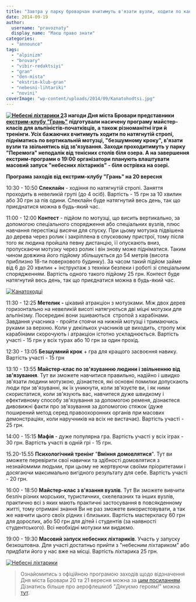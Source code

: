```yaml
---
title: "Завтра у парку броварчан вчитимуть в'язати вузли, ходити по канату та запускатимуть \"небесні ліхтарики\""
date: 2014-09-19
author: 
  username: "pravoznaty"
  display_name: "Маєш право знати"
categories: 
  - "announce"
tags: 
  - "alpinizm"
  - "brovary"
  - "vibir-redaktsiyi"
  - "gran"
  - "den-mista"
  - "ekstrim-klub-gran"
  - "nebesni-lihtariki"
  - "novini"
coverImage: "wp-content/uploads/2014/09/Kanatohodtsi.jpg"
---
```


**[![Небесні ліхтарики 2](https://mpz.brovary.org/wp-content/uploads/2014/09/Nebesni-lihtariki-2.jpg)](https://mpz.brovary.org/wp-content/uploads/2014/09/Nebesni-lihtariki-2.jpg)З нагоди Дня міста Бровари представники [екстрим-клубу "Грань"](https://vk.com/turizm7) підготували насичену програму майстер-класів для альпіністів-початківців, а також різноманітні ігри й тренінги. Усіх бажаючих вчитимуть ходити по натягнутій стропі, підніматись по вертикальній мотузці, "безшумному кроку", в'язати вузли та звільнятись від зв'язування. Заходи проходитимуть у парку "Перемога" неподалік від тенісних столів біля озера. А на завершення екстрим-програми о 19:00 організатори планують влаштувати масовий запуск "небесних ліхтариків" - біля острівка на озері.**

**Програма заходів від екстрим-клубу "Грань" на 20 вересня**

10:30 - 10:50 **Слеклайн** \- ходіння по натягнутій стропі. Заняття проходить в невеликій групі (до 4 осіб). Вартість - 15 грн за 10 хвилин або 30 грн за пів одини. Слеклайн буде натягнутий весь день, так що приєднатися можна в будь-який час.

11:00 - 12:00 **Контест** \- підйом по мотузці, що висить вертикально, за допомогою спеціального спорядження або спеціальних вузлів, плюс навчання перестіжці висячи для спуску. При цьому мотузка підвішена до дерева через ролик і закріплена в спусковому пристрої, тому після того як людина пройшла певну дистанцію, її опускають вниз, пропускаючи мотузку через ролик і він знову може підніматися. Таким чином довжина його підйому збільшується до 54 метрів (висота приблизно 18\-ти поверхового будинку). За часом такий підйом займе від 6 до 20 хвилин + інструктаж з техніки безпеки і роботі зі спеціальним спорядженням. Вартість одного такого підйому 25 грн. Контест буде натягнутий весь день, так що приєднатися можна в будь-який час.

[![Канатоходці](https://mpz.brovary.org/wp-content/uploads/2014/09/Kanatohodtsi.jpg)](https://mpz.brovary.org/wp-content/uploads/2014/09/Kanatohodtsi.jpg)

11:30 - 12:25 **Метелик -** цікавий атракціон з мотузками. Між двох дерев горизонтально на невеликій висоті натягуються дві міцні мотузки для альпінізму. Посередині вони зшиваються  стропой з карабінами. Завдання учасника - пройти стоячи на нижній мотузці і тримаючись руками за верхню. Коли у декількох учасників це виходить, стропу між карабінами скорочують і атракціон істотно ускладнюється. Вартість участі - 15 грн у всіх турах або 10 грн за один прохід.

12:30 - 13:05 **Безшумний крок** + гра для кращого засвоєння навику. Вартість участі - 15 грн

13:10 - 13:55 **Майстер-клас по зв'язуванню людини і звільненню від зв'язування**. Тут ви зможете навчитися правильно, надійно і швидко зв'язати людини мотузкою, дізнаєтеся, які основні помилки допускають люди при зв'язуванні, як їх уникнути, коли зв'язуєте ви, і як ними скористатися, коли зв'язують вас, навчитеся дуже швидкому і ефективному способу зв'язування за допомогою ременя, дізнаєтеся дивовижні факти про зв'язування за допомогою стяжок (дуже поширений метод серед правоохоронних органів при масових демонстраціях, коли наручників на всіх не вистачає). Вартість участі - 25 грн.

14:00 - 15:15 **Мафія** - дуже популярна гра. Вартість участі у всіх іграх - 30 грн. Вартість участі в одній грі - 15 грн.

15.20-15.55 **Психологічний тренінг** "**Вміння** **домовлятися**". Тут ви зможете перевірити свої навички та здібності домовлятися з незнайомими людьми, при цьому не жертвуючи своїми пріоритетами і досягаючи максимально вигідного результату для себе. Вартість участі - 20 грн.

16:00 - 18:50 **Майстер-клас з в'язання вузлів**. Тут Ви зможете вивчити безліч різних морських, туристичних, скелелазних та інших вузлів, практично всі з яких мають практичні застосування в повсякденному житті, тому отримані знання Ви не раз зможете використовувати, а так же навчити цього своїх рідних і близьких. Вартість мастеркласу 60 грн для дорослих, або 50 грн для дітей і студентів (за наявності студентського). Всі необхідні мотузки ми видаємо.

19:00 - 19:30 **Масовий запуск небесних ліхтариків**. Участь у запуску безкоштовна. Для участі достатньо прийти з "небесним ліхтариком" або придбати його у нас вже на місці. Вартість ліхтарика 25 грн.

[![Небесні ліхтарики](https://mpz.brovary.org/wp-content/uploads/2014/09/Nebesni-lihtariki.jpg)](https://mpz.brovary.org/wp-content/uploads/2014/09/Nebesni-lihtariki.jpg)

> Ознайомитись з офіційною програмою заходів щодо відзначення Дня міста Бровари 20 та 21 вересня можна за [цим посиланням](https://mpz.brovary.org/den-mista-brovariv-ofitsiyna-programa-zapusk-lihtarikiv-chempionat-z-velosportu/). Дізнатись більше про аерофлешмоб "Дякуємо героям!" можна [тут](https://mpz.brovary.org/brovarski-volonteri-provedut-aerofleshmob-na-pidtrimku-armiyi-dyakuyemo-geroyam/).
